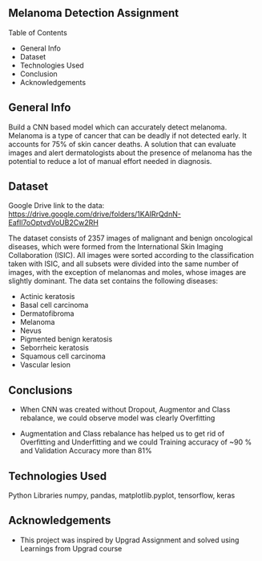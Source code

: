 ## Melanoma Detection Assignment

 Table of Contents
* General Info
* Dataset
* Technologies Used
* Conclusion
* Acknowledgements


## General Info
Build a CNN based model which can accurately detect melanoma. 
Melanoma is a type of cancer that can be deadly if not detected early. It accounts for 75% of skin cancer deaths. 
A solution that can evaluate images and alert dermatologists about the presence of melanoma has the potential 
to reduce a lot of manual effort needed in diagnosis.

## Dataset
Google Drive link to the data: https://drive.google.com/drive/folders/1KAIRrQdnN-EafIl7oOptvdVoUB2Cw2RH

The dataset consists of 2357 images of malignant and benign oncological diseases, 
which were formed from the International Skin Imaging Collaboration (ISIC). 
All images were sorted according to the classification taken with ISIC, 
and all subsets were divided into the same number of images, with the exception of melanomas and moles, 
whose images are slightly dominant. The data set contains the following diseases:

- Actinic keratosis
- Basal cell carcinoma
- Dermatofibroma
- Melanoma
- Nevus
- Pigmented benign keratosis
- Seborrheic keratosis
- Squamous cell carcinoma
- Vascular lesion


## Conclusions

- When CNN was created without Dropout, Augmentor and Class rebalance, we could observe model was clearly Overfitting

- Augmentation and Class rebalance has helped us to get rid of Overfitting and Underfitting and we could Training accuracy of ~90 % and Validation Accuracy more than 81%



## Technologies Used
Python
Libraries numpy, pandas, matplotlib.pyplot, tensorflow, keras

## Acknowledgements
- This project was inspired by Upgrad Assignment and solved using Learnings from Upgrad course



